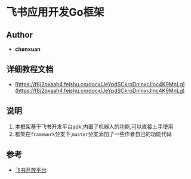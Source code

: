 # 飞书应用开发Go框架
## Author
- **chenxuan**
## 详细教程文档
- [https://f8j2bxaah4.feishu.cn/docx/JeYpdSCkroDnInxrJInc4K9MnLg](https://f8j2bxaah4.feishu.cn/docx/JeYpdSCkroDnInxrJInc4K9MnLg)
## 说明
1. 本框架基于飞书开发平台sdk,内置了机器人的功能,可以直接上手使用
2. 框架在`framework`分支下,`master`分支添加了一些作者自己的功能代码
## 参考
- [飞书开放平台](https://open.feishu.cn/)
